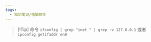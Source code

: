 ```yaml
---
tags:
  - 知识笔记/电脑相关
---
```

>[!Tip] 命令
>`ifconfig | grep "inet " | grep -v 127.0.0.1`
>或者 `ipconfig getifaddr en0`

